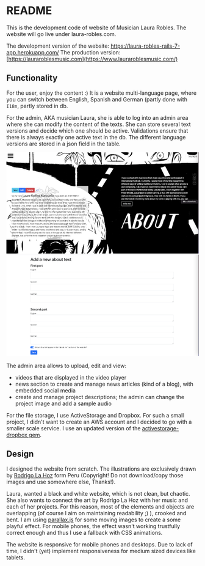 # README

This is the development code of website of Musician Laura Robles. The website will go live under laura-robles.com.

The development version of the website: https://laura-robles-rails-7-app.herokuapp.com/
The production version: [https://lauraroblesmusic.com](https://www.lauraroblesmusic.com/)

## Functionality

For the user, enjoy the content :) It is a website multi-language page, where you can switch between English, Spanish and German (partly done with `I18n`, partly stored in db.

For the admin, AKA musician Laura,
she is able to log into an admin area where she can modify the content of the texts. She can store several text versions and decide which one should be active. Validations ensure that there is always exactly one active text in the db. The different language versions are stored in a json field in the table.

![About section with admin actions](https://github.com/Resetete/laura-robles/blob/1d3c9fb37f2fe43ef9b830a99ae17862da297387/app/assets/images/readme/about-content.png?raw=true "About section with admin actions")
![Create new content](https://github.com/Resetete/laura-robles/blob/1d3c9fb37f2fe43ef9b830a99ae17862da297387/app/assets/images/readme/create-new-about-content.png?raw=true "Create new content")


The admin area allows to upload, edit and view:
- videos that are displayed in the video player
- news section to create and manage news articles (kind of a blog), with embedded social media
- create and manage project descriptions; the admin can change the project image and add a sample audio

For the file storage, I use ActiveStorage and Dropbox. For such a small project, I didn't want to create an AWS account and I decided to go with a smaller scale service. I use an updated version of the [activestorage-dropbox gem](https://github.com/Resetete/activestorage-dropbox).

## Design
I designed the website from scratch. The illustrations are exclusively drawn by [Rodrigo La Hoz](https://rodrigolahoz.tumblr.com/) form Peru (Copyright! Do not download/copy those images and use somewhere else, Thanks!).

Laura, wanted a black and white website, which is not clean, but chaotic. She also wants to connect the art by Rodrigo La Hoz with her music and each of her projects. For this reason, most of the elements and objects are overlapping (of course I aim on maintaining readability ;) ), crooked and bent.
I am using [parallax.js](http://matthew.wagerfield.com/parallax/) for some moving images to create a some playful effect. For mobile phones, the effect wasn't working trustfully correct enough and thus I use a fallback with CSS animations.

The website is responsive for mobile phones and desktops. Due to lack of time, I didn't (yet) implement responsiveness for medium sized devices like tablets.